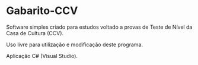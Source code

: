 # Gabarito-CCV
Software simples criado para estudos voltado a provas de Teste de Nível da Casa de Cultura (CCV).

Uso livre para utilização e modificação deste programa.

Aplicação C# (Visual Studio).
